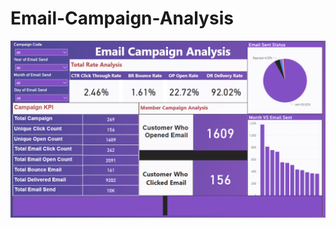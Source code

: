 # Email-Campaign-Analysis
<img src="https://github.com/sankethbn/Email-Campaign-Analysis/blob/main/Email_Marketing_Dashboard.PNG">
